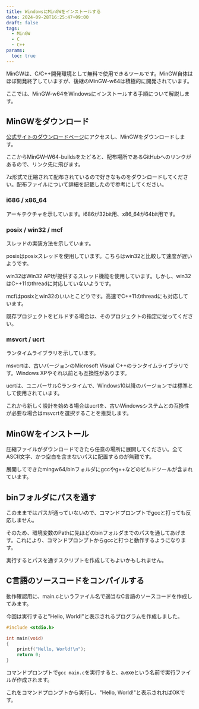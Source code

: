```yaml
---
title: WindowsにMinGWをインストールする
date: 2024-09-28T16:25:47+09:00
draft: false
tags:
  - MinGW
  - C
  - C++
params:
  toc: true
---
```


MinGWは、C/C++開発環境として無料で使用できるツールです。MinGW自体はほぼ開発終了していますが、後継のMinGW-w64は積極的に開発されています。

ここでは、MinGW-w64をWindowsにインストールする手順について解説します。

## MinGWをダウンロード

[公式サイトのダウンロードページ](https://www.mingw-w64.org/downloads/)にアクセスし、MinGWをダウンロードします。

ここからMinGW-W64-buildsをたどると、配布場所であるGitHubへのリンクがあるので、リンク先に飛びます。

7z形式で圧縮されて配布されているので好きなものをダウンロードしてください。配布ファイルについて詳細を記載したので参考にしてください。

### i686 / x86_64

アーキテクチャを示しています。i686が32bit用、x86_64が64bit用です。

### posix / win32 / mcf

スレッドの実装方法を示しています。

posixはposixスレッドを使用しています。こちらはwin32と比較して速度が遅いようです。

win32はWin32 APIが提供するスレッド機能を使用しています。しかし、win32はC++11のthreadに対応していないようです。

mcfはposixとwin32のいいとこどりです。高速でC++11のthreadにも対応しています。

既存プロジェクトをビルドする場合は、そのプロジェクトの指定に従ってください。

### msvcrt / ucrt

ランタイムライブラリを示しています。

msvcrtは、古いバージョンのMicrosoft Visual C++のランタイムライブラリです。Windows XPやそれ以前とも互換性があります。

ucrtは、ユニバーサルCランタイムで、Windows10以降のバージョンでは標準として使用されています。

これから新しく設計を始める場合はucrtを、古いWindowsシステムとの互換性が必要な場合はmsvcrtを選択することを推奨します。

## MinGWをインストール

圧縮ファイルがダウンロードできたら任意の場所に展開してください。全てASCII文字、かつ空白を含まないパスに配置するのが無難です。

展開してできたmingw64/binフォルダにgccやg++などのビルドツールが含まれています。

## binフォルダにパスを通す

このままではパスが通っていないので、コマンドプロンプトでgccと打っても反応しません。

そのため、環境変数のPathに先ほどのbinフォルダまでのパスを通してあげます。これにより、コマンドプロンプトからgccと打つと動作するようになります。

実行するとパスを通すスクリプトを作成してもよいかもしれません。

## C言語のソースコードをコンパイルする

動作確認用に、main.cというファイル名で適当なC言語のソースコードを作成してみます。

今回は実行すると"Hello, World!"と表示されるプログラムを作成しました。

```c
#include <stdio.h>

int main(void)
{
    printf("Hello, World!\n");
    return 0;
}
```

コマンドプロンプトで`gcc main.c`を実行すると、a.exeという名前で実行ファイルが作成されます。

これをコマンドプロンプトから実行し、"Hello, World!"と表示されればOKです。
